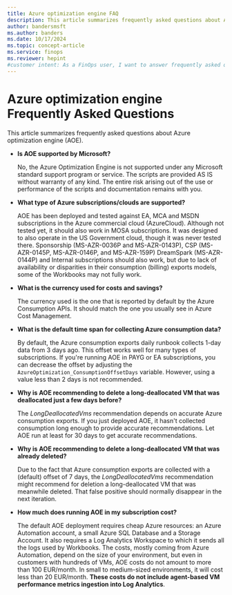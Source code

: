 ```yaml
---
title: Azure optimization engine FAQ
description: This article summarizes frequently asked questions about Azure optimization engine (AOE).
author: bandersmsft
ms.author: banders
ms.date: 10/17/2024
ms.topic: concept-article
ms.service: finops
ms.reviewer: hepint
#customer intent: As a FinOps user, I want to answer frequently asked questions about Azure optimization engine.
---
```


<!-- markdownlint-disable-next-line MD025 -->
# Azure optimization engine Frequently Asked Questions

This article summarizes frequently asked questions about Azure optimization engine (AOE).

- **Is AOE supported by Microsoft?**

  No, the Azure Optimization Engine is not supported under any Microsoft standard support program or service. The scripts are provided AS IS without warranty of any kind. The entire risk arising out of the use or performance of the scripts and documentation remains with you.

- **What type of Azure subscriptions/clouds are supported?**

  AOE has been deployed and tested against EA, MCA and MSDN subscriptions in the Azure commercial cloud (AzureCloud). Although not tested yet, it should also work in MOSA subscriptions. It was designed to also operate in the US Government cloud, though it was never tested there. Sponsorship (MS-AZR-0036P and MS-AZR-0143P), CSP (MS-AZR-0145P, MS-AZR-0146P, and MS-AZR-159P) DreamSpark (MS-AZR-0144P) and Internal subscriptions should also work, but due to lack of availability or disparities in their consumption (billing) exports models, some of the Workbooks may not fully work.

- **What is the currency used for costs and savings?**

  The currency used is the one that is reported by default by the Azure Consumption APIs. It should match the one you usually see in Azure Cost Management.

- **What is the default time span for collecting Azure consumption data?**

  By default, the Azure consumption exports daily runbook collects 1-day data from 3 days ago. This offset works well for many types of subscriptions. If you're running AOE in PAYG or EA subscriptions, you can decrease the offset by adjusting the `AzureOptimization_ConsumptionOffsetDays` variable. However, using a value less than 2 days is not recommended.

- **Why is AOE recommending to delete a long-deallocated VM that was deallocated just a few days before?**

  The _LongDeallocatedVms_ recommendation depends on accurate Azure consumption exports. If you just deployed AOE, it hasn't collected consumption long enough to provide accurate recommendations. Let AOE run at least for 30 days to get accurate recommendations.

- **Why is AOE recommending to delete a long-deallocated VM that was already deleted?**

  Due to the fact that Azure consumption exports are collected with a (default) offset of 7 days, the _LongDeallocatedVms_ recommendation might recommend for deletion a long-deallocated VM that was meanwhile deleted. That false positive should normally disappear in the next iteration.

- **How much does running AOE in my subscription cost?**

  The default AOE deployment requires cheap Azure resources: an Azure Automation account, a small Azure SQL Database and a Storage Account. It also requires a Log Analytics Workspace to which it sends all the logs used by Workbooks. The costs, mostly coming from Azure Automation, depend on the size of your environment, but even in customers with hundreds of VMs, AOE costs do not amount to more than 100 EUR/month. In small to medium-sized environments, it will cost less than 20 EUR/month. **These costs do not include agent-based VM performance metrics ingestion into Log Analytics**.

<br>
